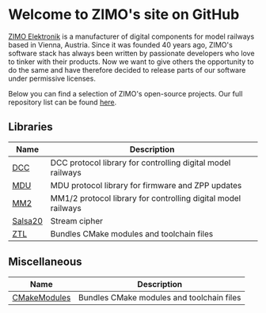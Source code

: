 # Welcome to ZIMO's site on GitHub

[ZIMO Elektronik](http://zimo.at) is a manufacturer of digital components for model railways based in Vienna, Austria. Since it was founded 40 years ago, ZIMO's software stack has always been written by passionate developers who love to tinker with their products. Now we want to give others the opportunity to do the same and have therefore decided to release parts of our software under permissive licenses.

Below you can find a selection of ZIMO's open-source projects. Our full repository list can be found [here](https://github.com/orgs/ZIMO-Elektronik/repositories).

## Libraries
| Name                                                  | Description                                                   |
| ----------------------------------------------------- | ------------------------------------------------------------- |
| [DCC](https://github.com/ZIMO-Elektronik/DCC)         | DCC protocol library for controlling digital model railways   |
| [MDU](https://github.com/ZIMO-Elektronik/MDU)         | MDU protocol library for firmware and ZPP updates             |
| [MM2](https://github.com/ZIMO-Elektronik/MM2)         | MM1/2 protocol library for controlling digital model railways |
| [Salsa20](https://github.com/ZIMO-Elektronik/Salsa20) | Stream cipher                                                 |
| [ZTL](https://github.com/ZIMO-Elektronik/ZTL)         | Bundles CMake modules and toolchain files                     |

## Miscellaneous
| Name                                                            | Description                               |
| --------------------------------------------------------------- | ----------------------------------------- |
| [CMakeModules](https://github.com/ZIMO-Elektronik/CMakeModules) | Bundles CMake modules and toolchain files |